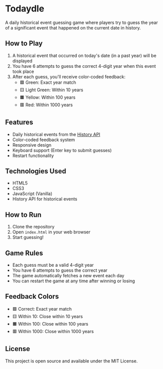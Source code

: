 # Todaydle

A daily historical event guessing game where players try to guess the year of a significant event that happened on the current date in history.

## How to Play

1. A historical event that occurred on today's date (in a past year) will be displayed
2. You have 6 attempts to guess the correct 4-digit year when this event took place
3. After each guess, you'll receive color-coded feedback:
   - 🟩 Green: Exact year match
   - 🟨 Light Green: Within 10 years
   - 🟧 Yellow: Within 100 years
   - 🟥 Red: Within 1000 years

## Features

- Daily historical events from the [History API](https://history.muffinlabs.com/)
- Color-coded feedback system
- Responsive design
- Keyboard support (Enter key to submit guesses)
- Restart functionality

## Technologies Used

- HTML5
- CSS3
- JavaScript (Vanilla)
- History API for historical events

## How to Run

1. Clone the repository
2. Open `index.html` in your web browser
3. Start guessing!

## Game Rules

- Each guess must be a valid 4-digit year
- You have 6 attempts to guess the correct year
- The game automatically fetches a new event each day
- You can restart the game at any time after winning or losing

## Feedback Colors

- 🟩 Correct: Exact year match
- 🟨 Within 10: Close within 10 years
- 🟧 Within 100: Close within 100 years
- 🟥 Within 1000: Close within 1000 years

## License

This project is open source and available under the MIT License. 